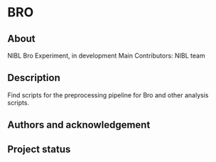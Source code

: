 # BRO

## About  
NIBL Bro Experiment, in development
Main Contributors: NIBL team  

## Description  
Find scripts for the preprocessing pipeline for Bro and other analysis scripts.

## Authors and acknowledgement  
  
## Project status